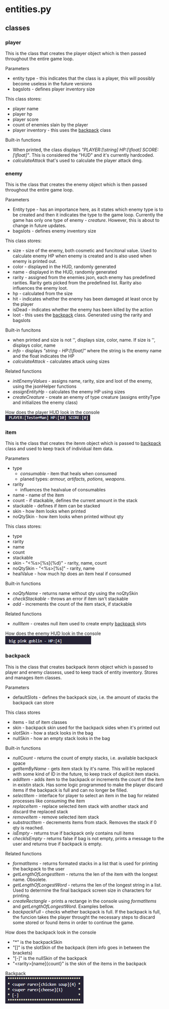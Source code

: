 # entities.py

## classes

### player
This is the class that creates the player object which is then passed throughout the entire game loop.

Parameters
 - entity type - this indicates that the class is a player, this will possibly become useless in the future versions
 - bagslots - defines player inventory size

This class stores:
 - player name
 - player hp
 - player score
 - count of enemies slain by the player
 - player inventory - this uses the [backpack](#backpack) class

Built-in functions
 - When printed, the class displays *"PLAYER:[\string] HP:[\float] SCORE:[\float]"*. This is considered the "HUD" and it's currently hardcoded.
 - *calculateAttack* that's used to calculate the player attack dmg.

### enemy
This is the class that creates the enemy object which is then passed throughout the entire game loop.

Parameters
 - Entity type - has an importance here, as it states which enemy type is to be created and then it indicates the type to the game loop. Currently the game has only one type of enemy - *creature*. However, this is about to change in future updates.
 - bagslots - defines enemy inventory size

This class stores:
 - size - size of the enemy, both cosmetic and funcitonal value. Used to calculate enemy HP when enemy is created and is also used when enemy is printed out.
 - color - displayed in the HUD, randomly generated
 - name - displayed in the HUD, randomly generated
 - rarity - assigned from the enemies json, each enemy has predefined rarities. Rarity gets picked from the predefined list. Rarity also influences the enemy loot.
 - hp - calculated from the size
 - hit - indicates whether the enemy has been damaged at least once by the player
 - isDead - indicates whether the enemy has been killed by the action
 - loot - this uses the [backpack](#backpack) class. Generated using the rarity and bagslots

Built-in funcitons
 - when printed and size is not '', displays size, color, name. If size is '', displays color, name
 - *info* - displays *"string - HP:[\float]"* where the string is the enemy name and the float indicates the HP
 - *calculateAttack* - calculates attack using sizes

Related functions
 - *initEnemyValues* - assigns name, rarity, size and loot of the enemy, using the jsonHelper functions
 - *assignEntityHp* - calculates the enemy HP using sizes
 - *createCreature* - create an enemy of type creature (assigns entityType and initializes the enemy class)

How does the player HUD look in the console\
![playerHud](/Data/Static/playerHud.png)

### item
This is the class that creates the itenm object which is passed to [backpack](#backpack) class and used to keep track of individual item data.

Parameters
 - type
   - *consumable* - item that heals when consumed
   - planed types: *armour, artifacts, potions, weapons*.
 - rarity
   - influences the healvalue of consumables
 - name - name of the item
 - count - if stackable, defines the current amount in the stack
 - stackable - defines if item can be stacked
 - skin - how item looks when printed
 - noQtySkin - how item looks when printed without qty

This class stores:
 - type
 - rarity
 - name
 - count
 - stackable
 - skin - "<%s>[%s]{%d}" - rarity, name, count
 - noQtySkin - "<%s>[%s]" - rarity, name
 - healValue - how much hp does an item heal if consumed

Built-in functions
 - *noQtyName* - returns name without qty using the noQtySkin
 - *checkStackable* - throws an error if item isn't stackable
 - *add* - increments the count of the item stack, if stackable

Related functions
 - *nullItem* - creates null item used to create empty [backpack](#backpack) slots

How does the enemy HUD look in the console\
![enemyHud](/Data/Static/enemyHud.png)

### backpack
This is the class that creates backpack itenm object which is passed to player and enemy classess, used to keep track of entity inventory. Stores and manages item classes.

Parameters
 - defaultSlots - defines the backpack size, i.e. the amount of stacks the backpack can store

This class stores
 - items - list of item classes
 - skin - backpack skin used for the backpack sides when it's printed out
 - slotSkin - how a stack looks in the bag
 - nullSkin - how an empty stack looks in the bag

Built-in functions
 - *nullCount* - returns the count of empty stacks, i.e. available backpack space
 - *getItemByName* - gets item stack by it's name. This will be replaced with some kind of ID in the future, to keep track of duplicit item stacks.
 - *addItem* - adds item to the backpack or increments the count of the item in existin stack. Has some logic programmed to make the player discard items if the backpack is full and can no longer be filled.
 - *selectItem* - interface for player to select an item in the bag for related processes like consuming the item
 - *replaceItem* - replace selected item stack with another stack and discard the replaced stack
 - *removeItem* - remove selected item stack
 - *substractItem* - decrements items from stack. Removes the stack if 0 qty is reached.
 - *isEmpty* - returns true if backpack only contains null items
 - *checkIsEmpty* - returns false if bag is not empty, prints a message to the user and returns true if backpack is empty.

Related functions
 - *formatItems* - returns formated stacks in a list that is used for printing the backpack to the user
 - *getLengthOfLongestItem* - returns the len of the item with the longest name. Obsolete.
 - *getLengthOfLongestWord* - returns the len of the longest string in a list. Used to determine the final backpack screen size in characters for printing.
 - *createRectangle* - prints a rectange in the console using *formatItems* and *getLengthOfLongestWord*. Examples bellow.
 - *backpackFull* - checks whether backpack is full. If the backpack is full, the funcion takes the player throught the necessary steps to discard some stored or found items in order to continue the game.

How does the backpack look in the console
 - "*" is the backpackSkin
 - "[]" is the slotSkin of the backpack (item info goes in between the brackets)
 - "[-]" is the nullSkin of the backpack
 - "\<rarity>[name]{count}" is the skin of the items in the backpack

Backpack\
![backpack](/Data/Static/backpack.png)